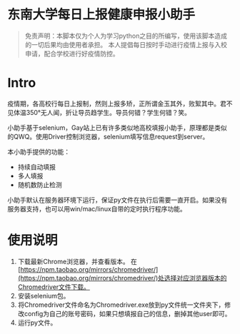 # 东南大学每日上报健康申报小助手

> 免责声明：本脚本仅为个人为学习python之目的所编写，使用该脚本造成的一切后果均由使用者承担。  本人提倡每日按时手动进行疫情上报与入校申请，配合学校进行好疫情防控。

# Intro
疫情期，各高校行每日上报制，然则上报多矫，正所谓金玉其外，败絮其中。君不见体温350°无人闻，折让导员趋学生。导员何错？学生何错？笑。

小助手基于selenium，Gay站上已有许多类似地高校填报小助手，原理都是类似的QWQ。使用Driver控制浏览器，selenium填写信息request到server。

本小助手提供的功能：
 - 持续自动填报
 - 多人填报
 - 随机数防止检测

小助手默认在服务器环境下运行，保证py文件在执行后需要一直开启。如果没有服务器支持，也可以用win/mac/linux自带的定时执行程序功能。
# 使用说明

 1. 下载最新Chrome浏览器，并查看版本。
 在[https://npm.taobao.org/mirrors/chromedriver/](https://npm.taobao.org/mirrors/chromedriver/)处选择对应浏览器版本的Chromedriver文件下载。
 2. 安装selenium包。
 3. 将Chromedriver文件命名为Chromedriver.exe放到py文件统一文件夹下，修改config为自己的账号密码，如果只想填报自己的信息，删掉其他user即可。
 4. 运行py文件。

